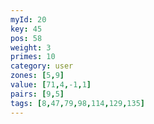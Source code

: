 ```yaml
---
myId: 20
key: 45
pos: 58
weight: 3
primes: 10
category: user
zones: [5,9]
value: [71,4,-1,1]
pairs: [9,5]
tags: [8,47,79,98,114,129,135]
---
```

